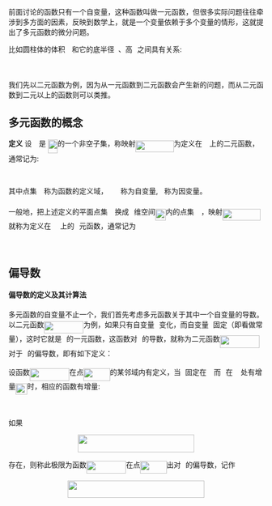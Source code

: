 前面讨论的函数只有一个自变量，这种函数叫做一元函数，但很多实际问题往往牵涉到多方面的因素，反映到数学上，就是一个变量依赖于多个变量的情形，这就提出了多元函数的微分问题。

比如圆柱体的体积<img src="/maths/tex/a9a3a4a202d80326bda413b5562d5cd1.svg?invert_in_darkmode&sanitize=true" align=middle width=13.242037049999992pt height=22.465723500000017pt/>和它的底半径<img src="/maths/tex/89f2e0d2d24bcf44db73aab8fc03252c.svg?invert_in_darkmode&sanitize=true" align=middle width=7.87295519999999pt height=14.15524440000002pt/>、高<img src="/maths/tex/2083da22eb389ade0804005e027865dd.svg?invert_in_darkmode&sanitize=true" align=middle width=9.47111549999999pt height=22.831056599999986pt/>之间具有关系:


<p align="center"><img src="/maths/tex/8047477fb23d7d0f978905737d179cdc.svg?invert_in_darkmode&sanitize=true" align=middle width=69.8382795pt height=14.202794099999998pt/></p>




我们先以二元函数为例，因为从一元函数到二元函数会产生新的问题，而从二元函数到二元以上的函数则可以类推。



## 多元函数的概念



**定义** 设<img src="/maths/tex/78ec2b7008296ce0561cf83393cb746d.svg?invert_in_darkmode&sanitize=true" align=middle width=14.06623184999999pt height=22.465723500000017pt/>是 <img src="/maths/tex/1aec2295268cc06469827ff25639d8fb.svg?invert_in_darkmode&sanitize=true" align=middle width=19.161017699999988pt height=26.76175259999998pt/>的一个非空子集，称映射<img src="/maths/tex/ae054649ed38af179db465ca4b915566.svg?invert_in_darkmode&sanitize=true" align=middle width=75.7611393pt height=22.831056599999986pt/>为定义在<img src="/maths/tex/78ec2b7008296ce0561cf83393cb746d.svg?invert_in_darkmode&sanitize=true" align=middle width=14.06623184999999pt height=22.465723500000017pt/>上的二元函数，通常记为:


<p align="center"><img src="/maths/tex/e396ec8114e57a9a516ecfb96b41c127.svg?invert_in_darkmode&sanitize=true" align=middle width=157.83693585pt height=16.438356pt/></p>


其中点集<img src="/maths/tex/78ec2b7008296ce0561cf83393cb746d.svg?invert_in_darkmode&sanitize=true" align=middle width=14.06623184999999pt height=22.465723500000017pt/>称为函数的定义域，<img src="/maths/tex/3da3fff6d8470c877cea225946d07666.svg?invert_in_darkmode&sanitize=true" align=middle width=25.350096749999988pt height=14.15524440000002pt/>称为自变量, <img src="/maths/tex/f93ce33e511096ed626b4719d50f17d2.svg?invert_in_darkmode&sanitize=true" align=middle width=8.367621899999993pt height=14.15524440000002pt/>称为因变量。

一般地，把上述定义的平面点集<img src="/maths/tex/78ec2b7008296ce0561cf83393cb746d.svg?invert_in_darkmode&sanitize=true" align=middle width=14.06623184999999pt height=22.465723500000017pt/>换成<img src="/maths/tex/55a049b8f161ae7cfeb0197d75aff967.svg?invert_in_darkmode&sanitize=true" align=middle width=9.86687624999999pt height=14.15524440000002pt/>维空间<img src="/maths/tex/8fdd2614175e20e150235344cc971bf8.svg?invert_in_darkmode&sanitize=true" align=middle width=20.73449399999999pt height=22.465723500000017pt/>内的点集<img src="/maths/tex/78ec2b7008296ce0561cf83393cb746d.svg?invert_in_darkmode&sanitize=true" align=middle width=14.06623184999999pt height=22.465723500000017pt/>，映射<img src="/maths/tex/ae054649ed38af179db465ca4b915566.svg?invert_in_darkmode&sanitize=true" align=middle width=75.7611393pt height=22.831056599999986pt/>就称为定义在<img src="/maths/tex/78ec2b7008296ce0561cf83393cb746d.svg?invert_in_darkmode&sanitize=true" align=middle width=14.06623184999999pt height=22.465723500000017pt/> 上的<img src="/maths/tex/55a049b8f161ae7cfeb0197d75aff967.svg?invert_in_darkmode&sanitize=true" align=middle width=9.86687624999999pt height=14.15524440000002pt/>元函数，通常记为


<p align="center"><img src="/maths/tex/e7ab457bf6b5aba894f08445e1b94484.svg?invert_in_darkmode&sanitize=true" align=middle width=259.10038935pt height=16.438356pt/></p>




## 偏导数



#### 偏导数的定义及其计算法


多元函数的自变量不止一个，我们首先考虑多元函数关于其中一个自变量的导数。以二元函数<img src="/maths/tex/83f4570c1c1929d2ac83e9c1ea572265.svg?invert_in_darkmode&sanitize=true" align=middle width=78.23817374999999pt height=24.65753399999998pt/>为例，如果只有自变量<img src="/maths/tex/332cc365a4987aacce0ead01b8bdcc0b.svg?invert_in_darkmode&sanitize=true" align=middle width=9.39498779999999pt height=14.15524440000002pt/>变化，而自变量<img src="/maths/tex/deceeaf6940a8c7a5a02373728002b0f.svg?invert_in_darkmode&sanitize=true" align=middle width=8.649225749999989pt height=14.15524440000002pt/>固定（即看做常量），这时它就是<img src="/maths/tex/332cc365a4987aacce0ead01b8bdcc0b.svg?invert_in_darkmode&sanitize=true" align=middle width=9.39498779999999pt height=14.15524440000002pt/>的一元函数，这函数对<img src="/maths/tex/332cc365a4987aacce0ead01b8bdcc0b.svg?invert_in_darkmode&sanitize=true" align=middle width=9.39498779999999pt height=14.15524440000002pt/>的导数，就称为二元函数<img src="/maths/tex/83f4570c1c1929d2ac83e9c1ea572265.svg?invert_in_darkmode&sanitize=true" align=middle width=78.23817374999999pt height=24.65753399999998pt/>对于<img src="/maths/tex/332cc365a4987aacce0ead01b8bdcc0b.svg?invert_in_darkmode&sanitize=true" align=middle width=9.39498779999999pt height=14.15524440000002pt/>的偏导数，即有如下定义：


设函数<img src="/maths/tex/83f4570c1c1929d2ac83e9c1ea572265.svg?invert_in_darkmode&sanitize=true" align=middle width=78.23817374999999pt height=24.65753399999998pt/>在点<img src="/maths/tex/d45acf85ddf12633dcc6786c862ba450.svg?invert_in_darkmode&sanitize=true" align=middle width=52.29465614999999pt height=24.65753399999998pt/>的某邻域内有定义，当<img src="/maths/tex/deceeaf6940a8c7a5a02373728002b0f.svg?invert_in_darkmode&sanitize=true" align=middle width=8.649225749999989pt height=14.15524440000002pt/>固定在<img src="/maths/tex/6e750d0efb2a8aed1cb3207cbba91f90.svg?invert_in_darkmode&sanitize=true" align=middle width=14.61197759999999pt height=14.15524440000002pt/>而<img src="/maths/tex/332cc365a4987aacce0ead01b8bdcc0b.svg?invert_in_darkmode&sanitize=true" align=middle width=9.39498779999999pt height=14.15524440000002pt/>在<img src="/maths/tex/5de826a666b4d2c6d37937ef0c3e68ba.svg?invert_in_darkmode&sanitize=true" align=middle width=15.94753544999999pt height=14.15524440000002pt/>处有增量<img src="/maths/tex/3919bbc84b8079e27194efe99a1f6a80.svg?invert_in_darkmode&sanitize=true" align=middle width=23.09366069999999pt height=22.465723500000017pt/>时，相应的函数有增量:

<p align="center"><img src="/maths/tex/103d2fec3069d7a876810f212085acdc.svg?invert_in_darkmode&sanitize=true" align=middle width=187.5001788pt height=16.438356pt/></p>

如果

<p align="center"><img src="/maths/tex/59e3753797f59092d89e31c48d369b93.svg?invert_in_darkmode&sanitize=true" align=middle width=230.12351999999996pt height=34.7253258pt/></p>

存在，则称此极限为函数<img src="/maths/tex/83f4570c1c1929d2ac83e9c1ea572265.svg?invert_in_darkmode&sanitize=true" align=middle width=78.23817374999999pt height=24.65753399999998pt/>在点<img src="/maths/tex/c77e765384ac5edb3fe2c552611376eb.svg?invert_in_darkmode&sanitize=true" align=middle width=52.29465614999999pt height=24.65753399999998pt/>出对<img src="/maths/tex/332cc365a4987aacce0ead01b8bdcc0b.svg?invert_in_darkmode&sanitize=true" align=middle width=9.39498779999999pt height=14.15524440000002pt/>的偏导数，记作


<p align="center"><img src="/maths/tex/96e775d173249188b324aa4f8027544a.svg?invert_in_darkmode&sanitize=true" align=middle width=269.56409369999994pt height=33.81208709999999pt/></p>




